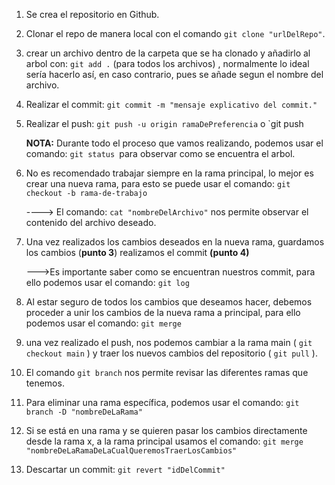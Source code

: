 1. Se crea el repositorio en Github.
2. Clonar el repo de manera local con el comando `git clone "urlDelRepo"`.
3. crear un archivo dentro de la carpeta que se ha clonado y añadirlo al arbol con: `git add .` (para todos los archivos) , normalmente lo ideal sería hacerlo así, en caso contrario, pues se añade segun el nombre del archivo. 
4. Realizar el commit: `git commit -m "mensaje explicativo del commit."`
5. Realizar el push: `git push -u origin ramaDePreferencia` o `git push

   **NOTA:** Durante todo el proceso que vamos realizando, podemos usar el comando: `git status `para observar como se encuentra el arbol.

6. No es recomendado trabajar siempre en la rama principal, lo mejor es crear una nueva rama, para esto se puede usar el comando:
`git checkout -b rama-de-trabajo`

   ----> El comando: `cat "nombreDelArchivo"` nos permite observar el contenido del archivo deseado.
7. Una vez realizados los cambios deseados en la nueva rama, guardamos los cambios (**punto 3**) realizamos el commit **(punto 4)**

   --->Es importante saber como se encuentran nuestros commit, para ello podemos usar el comando: `git log`
8. Al estar seguro de todos los cambios que deseamos hacer, debemos proceder a unir los cambios de la nueva rama a principal, para ello podemos usar el comando: `git merge`

9. una vez realizado el push, nos podemos cambiar a la rama main ( `git checkout main` ) y traer los nuevos cambios del repositorio ( `git pull` ). 
10. El comando `git branch` nos permite revisar las diferentes ramas que tenemos. 
11. Para eliminar una rama específica, podemos usar el comando: `git branch -D "nombreDeLaRama"`
12. Si se  está  en una rama y se quieren  pasar los cambios directamente desde la rama x, a la rama principal usamos el comando: `git merge "nombreDeLaRamaDeLaCualQueremosTraerLosCambios"`
13. Descartar un commit: `git revert "idDelCommit"`
